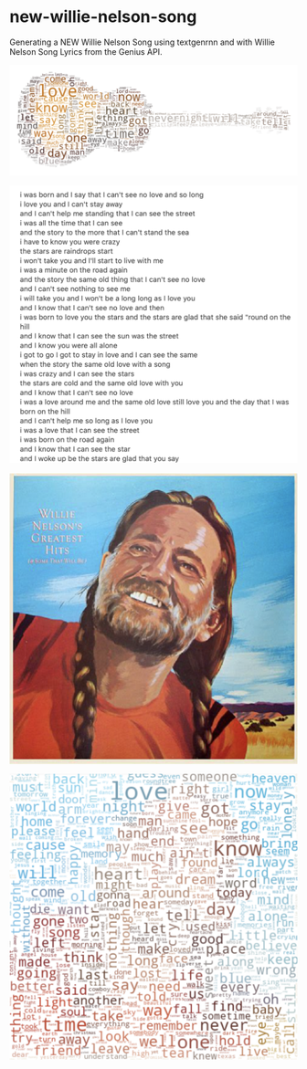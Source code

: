 # new-willie-nelson-song
Generating a NEW Willie Nelson Song using textgenrnn and with Willie Nelson Song Lyrics from the Genius API. 


![Image description](https://github.com/sam-brady/new-willie-nelson-song/blob/master/images/Screen%20Shot%202020-04-25%20at%206.43.11%20PM.png)

![Image description](https://github.com/sam-brady/new-willie-nelson-song/blob/master/images/Screen%20Shot%202020-04-26%20at%2010.34.01%20AM.png)


![Image description](https://github.com/sam-brady/new-willie-nelson-song/blob/master/images/Screen%20Shot%202020-04-25%20at%206.43.40%20PM.png)

![Image description](https://github.com/sam-brady/new-willie-nelson-song/blob/master/images/Screen%20Shot%202020-04-25%20at%206.43.30%20PM.png)


